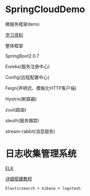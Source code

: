 # SpringCloudDemo
微服务框架demo

[学习资料](http://blog.didispace.com/Spring-Cloud%E5%9F%BA%E7%A1%80%E6%95%99%E7%A8%8B/)

整体框架

SpringBoot2.0.7

Eureka(服务注册中心)

Config(远程配置中心)

Feign(声明式、模板化HTTP客户端)

Hystrix(断路器) 

zuul(路由)

sleuth(服务跟踪)

stream-rabbit(消息服务)

# 日志收集管理系统
[ELK](https://www.elastic.co/cn/)

[详细搭建教程](http://blog.51cto.com/zero01/2079879)
```
Elasticsearch + kibana + logstash
```